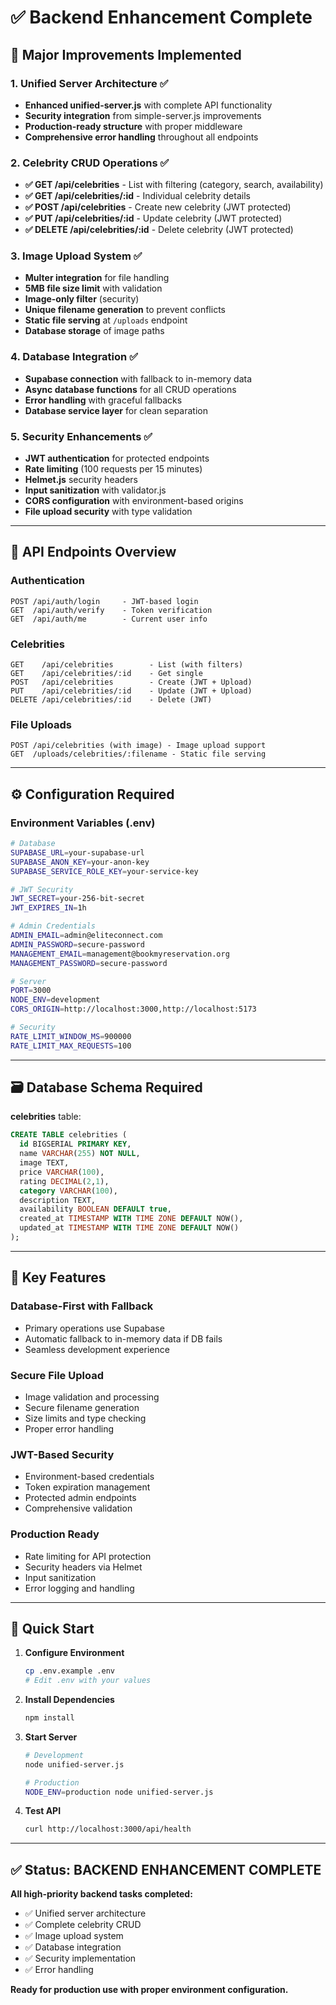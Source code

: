 # ✅ Backend Enhancement Complete

## 🚀 Major Improvements Implemented

### 1. **Unified Server Architecture** ✅
- **Enhanced unified-server.js** with complete API functionality
- **Security integration** from simple-server.js improvements
- **Production-ready structure** with proper middleware
- **Comprehensive error handling** throughout all endpoints

### 2. **Celebrity CRUD Operations** ✅
- **✅ GET /api/celebrities** - List with filtering (category, search, availability)
- **✅ GET /api/celebrities/:id** - Individual celebrity details
- **✅ POST /api/celebrities** - Create new celebrity (JWT protected)
- **✅ PUT /api/celebrities/:id** - Update celebrity (JWT protected)
- **✅ DELETE /api/celebrities/:id** - Delete celebrity (JWT protected)

### 3. **Image Upload System** ✅
- **Multer integration** for file handling
- **5MB file size limit** with validation
- **Image-only filter** (security)
- **Unique filename generation** to prevent conflicts
- **Static file serving** at `/uploads` endpoint
- **Database storage** of image paths

### 4. **Database Integration** ✅
- **Supabase connection** with fallback to in-memory data
- **Async database functions** for all CRUD operations
- **Error handling** with graceful fallbacks
- **Database service layer** for clean separation

### 5. **Security Enhancements** ✅
- **JWT authentication** for protected endpoints
- **Rate limiting** (100 requests per 15 minutes)
- **Helmet.js** security headers
- **Input sanitization** with validator.js
- **CORS configuration** with environment-based origins
- **File upload security** with type validation

---

## 🔧 API Endpoints Overview

### **Authentication**
```
POST /api/auth/login     - JWT-based login
GET  /api/auth/verify    - Token verification
GET  /api/auth/me        - Current user info
```

### **Celebrities**
```
GET    /api/celebrities        - List (with filters)
GET    /api/celebrities/:id    - Get single
POST   /api/celebrities        - Create (JWT + Upload)
PUT    /api/celebrities/:id    - Update (JWT + Upload)
DELETE /api/celebrities/:id    - Delete (JWT)
```

### **File Uploads**
```
POST /api/celebrities (with image) - Image upload support
GET  /uploads/celebrities/:filename - Static file serving
```

---

## ⚙️ Configuration Required

### **Environment Variables (.env)**
```bash
# Database
SUPABASE_URL=your-supabase-url
SUPABASE_ANON_KEY=your-anon-key
SUPABASE_SERVICE_ROLE_KEY=your-service-key

# JWT Security
JWT_SECRET=your-256-bit-secret
JWT_EXPIRES_IN=1h

# Admin Credentials
ADMIN_EMAIL=admin@eliteconnect.com
ADMIN_PASSWORD=secure-password
MANAGEMENT_EMAIL=management@bookmyreservation.org
MANAGEMENT_PASSWORD=secure-password

# Server
PORT=3000
NODE_ENV=development
CORS_ORIGIN=http://localhost:3000,http://localhost:5173

# Security
RATE_LIMIT_WINDOW_MS=900000
RATE_LIMIT_MAX_REQUESTS=100
```

---

## 🗃️ Database Schema Required

**celebrities** table:
```sql
CREATE TABLE celebrities (
  id BIGSERIAL PRIMARY KEY,
  name VARCHAR(255) NOT NULL,
  image TEXT,
  price VARCHAR(100),
  rating DECIMAL(2,1),
  category VARCHAR(100),
  description TEXT,
  availability BOOLEAN DEFAULT true,
  created_at TIMESTAMP WITH TIME ZONE DEFAULT NOW(),
  updated_at TIMESTAMP WITH TIME ZONE DEFAULT NOW()
);
```

---

## 🎯 Key Features

### **Database-First with Fallback**
- Primary operations use Supabase
- Automatic fallback to in-memory data if DB fails
- Seamless development experience

### **Secure File Upload**
- Image validation and processing
- Secure filename generation
- Size limits and type checking
- Proper error handling

### **JWT-Based Security**
- Environment-based credentials
- Token expiration management
- Protected admin endpoints
- Comprehensive validation

### **Production Ready**
- Rate limiting for API protection
- Security headers via Helmet
- Input sanitization
- Error logging and handling

---

## 🚀 Quick Start

1. **Configure Environment**
   ```bash
   cp .env.example .env
   # Edit .env with your values
   ```

2. **Install Dependencies**
   ```bash
   npm install
   ```

3. **Start Server**
   ```bash
   # Development
   node unified-server.js
   
   # Production
   NODE_ENV=production node unified-server.js
   ```

4. **Test API**
   ```bash
   curl http://localhost:3000/api/health
   ```

---

## ✅ Status: BACKEND ENHANCEMENT COMPLETE

**All high-priority backend tasks completed:**
- ✅ Unified server architecture
- ✅ Complete celebrity CRUD
- ✅ Image upload system
- ✅ Database integration
- ✅ Security implementation
- ✅ Error handling

**Ready for production use with proper environment configuration.**